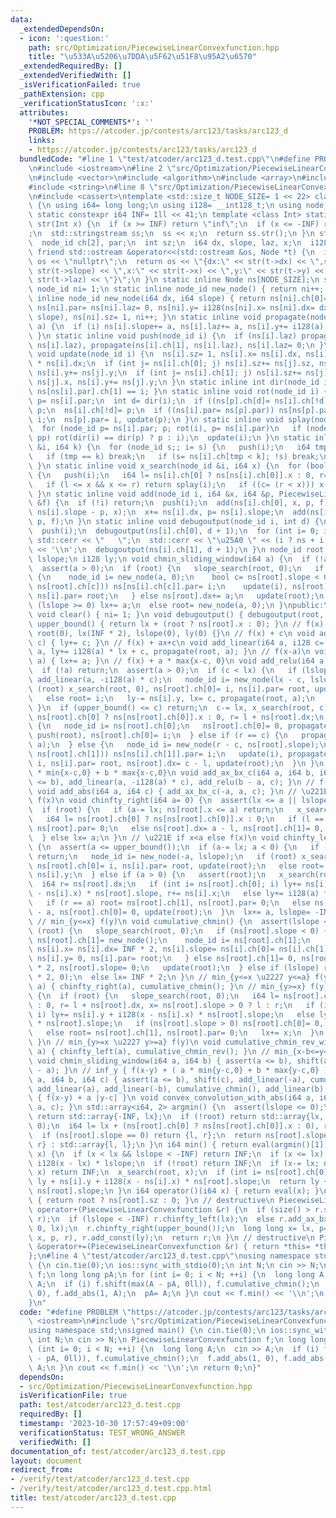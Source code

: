 ```yaml
---
data:
  _extendedDependsOn:
  - icon: ':question:'
    path: src/Optimization/PiecewiseLinearConvexfunction.hpp
    title: "\u533A\u5206\u7DDA\u5F62\u51F8\u95A2\u6570"
  _extendedRequiredBy: []
  _extendedVerifiedWith: []
  _isVerificationFailed: true
  _pathExtension: cpp
  _verificationStatusIcon: ':x:'
  attributes:
    '*NOT_SPECIAL_COMMENTS*': ''
    PROBLEM: https://atcoder.jp/contests/arc123/tasks/arc123_d
    links:
    - https://atcoder.jp/contests/arc123/tasks/arc123_d
  bundledCode: "#line 1 \"test/atcoder/arc123_d.test.cpp\"\n#define PROBLEM \"https://atcoder.jp/contests/arc123/tasks/arc123_d\"\
    \n#include <iostream>\n#line 2 \"src/Optimization/PiecewiseLinearConvexfunction.hpp\"\
    \n#include <vector>\n#include <algorithm>\n#include <array>\n#include <sstream>\n\
    #include <string>\n#line 8 \"src/Optimization/PiecewiseLinearConvexfunction.hpp\"\
    \n#include <cassert>\ntemplate <std::size_t NODE_SIZE= 1 << 22> class PiecewiseLinearConvexfunction\
    \ {\n using i64= long long;\n using i128= __int128_t;\n using node_id= int;\n\
    \ static constexpr i64 INF= 1ll << 41;\n template <class Int> static inline std::string\
    \ str(Int x) {\n  if (x >= INF) return \"inf\";\n  if (x <= -INF) return \"-inf\"\
    ;\n  std::stringstream ss;\n  ss << x;\n  return ss.str();\n }\n struct Node {\n\
    \  node_id ch[2], par;\n  int sz;\n  i64 dx, slope, laz, x;\n  i128 y;\n };\n\
    \ friend std::ostream &operator<<(std::ostream &os, Node *t) {\n  if (!t) return\
    \ os << \"nullptr\";\n  return os << \"{dx:\" << str(t->dx) << \",slope:\" <<\
    \ str(t->slope) << \",x:\" << str(t->x) << \",y:\" << str(t->y) << \",laz:\" <<\
    \ str(t->laz) << \"}\";\n }\n static inline Node ns[NODE_SIZE];\n static inline\
    \ node_id ni= 1;\n static inline node_id new_node() { return ni++; }\n static\
    \ inline node_id new_node(i64 dx, i64 slope) { return ns[ni].ch[0]= ns[ni].ch[1]=\
    \ ns[ni].par= ns[ni].laz= 0, ns[ni].y= i128(ns[ni].x= ns[ni].dx= dx) * (ns[ni].slope=\
    \ slope), ns[ni].sz= 1, ni++; }\n static inline void propagate(node_id i, i64\
    \ a) {\n  if (i) ns[i].slope+= a, ns[i].laz+= a, ns[i].y+= i128(a) * ns[i].x;\n\
    \ }\n static inline void push(node_id i) {\n  if (ns[i].laz) propagate(ns[i].ch[0],\
    \ ns[i].laz), propagate(ns[i].ch[1], ns[i].laz), ns[i].laz= 0;\n }\n static inline\
    \ void update(node_id i) {\n  ns[i].sz= 1, ns[i].x= ns[i].dx, ns[i].y= i128(ns[i].slope)\
    \ * ns[i].dx;\n  if (int j= ns[i].ch[0]; j) ns[i].sz+= ns[j].sz, ns[i].x+= ns[j].x,\
    \ ns[i].y+= ns[j].y;\n  if (int j= ns[i].ch[1]; j) ns[i].sz+= ns[j].sz, ns[i].x+=\
    \ ns[j].x, ns[i].y+= ns[j].y;\n }\n static inline int dir(node_id i) { return\
    \ ns[ns[i].par].ch[1] == i; }\n static inline void rot(node_id i) {\n  node_id\
    \ p= ns[i].par;\n  int d= dir(i);\n  if ((ns[p].ch[d]= ns[i].ch[!d])) ns[ns[p].ch[d]].par=\
    \ p;\n  ns[i].ch[!d]= p;\n  if ((ns[i].par= ns[p].par)) ns[ns[p].par].ch[dir(p)]=\
    \ i;\n  ns[p].par= i, update(p);\n }\n static inline void splay(node_id i) {\n\
    \  for (node_id p= ns[i].par; p; rot(i), p= ns[i].par)\n   if (node_id pp= ns[p].par;\
    \ pp) rot(dir(i) == dir(p) ? p : i);\n  update(i);\n }\n static inline void slope_search(node_id\
    \ &i, i64 k) {\n  for (node_id s;; i= s) {\n   push(i);\n   i64 tmp= ns[i].slope;\n\
    \   if (tmp == k) break;\n   if (s= ns[i].ch[tmp < k]; !s) break;\n  }\n  splay(i);\n\
    \ }\n static inline void x_search(node_id &i, i64 x) {\n  for (bool c;; i= ns[i].ch[c])\
    \ {\n   push(i);\n   i64 l= ns[i].ch[0] ? ns[ns[i].ch[0]].x : 0, r= l + ns[i].dx;\n\
    \   if (l <= x && x <= r) return splay(i);\n   if ((c= (r < x))) x-= r;\n  }\n\
    \ }\n static inline void add(node_id i, i64 &x, i64 &p, PiecewiseLinearConvexfunction\
    \ &f) {\n  if (!i) return;\n  push(i);\n  add(ns[i].ch[0], x, p, f);\n  f.add_ax_bx_c(0,\
    \ ns[i].slope - p, x);\n  x+= ns[i].dx, p= ns[i].slope;\n  add(ns[i].ch[1], x,\
    \ p, f);\n }\n static inline void debugoutput(node_id i, int d) {\n  if (!i) return;\n\
    \  push(i);\n  debugoutput(ns[i].ch[0], d + 1);\n  for (int i= 0; i < d; ++i)\
    \ std::cerr << \"   \";\n  std::cerr << \"\u25A0 \" << (i ? ns + i : nullptr)\
    \ << '\\n';\n  debugoutput(ns[i].ch[1], d + 1);\n }\n node_id root;\n i64 lx,\
    \ lslope;\n i128 ly;\n void chmin_sliding_window(i64 a) {\n  if (!a) return;\n\
    \  assert(a > 0);\n  if (root) {\n   slope_search(root, 0);\n   if (ns[root].slope)\
    \ {\n    node_id i= new_node(a, 0);\n    bool c= ns[root].slope < 0;\n    if ((ns[i].ch[c]=\
    \ ns[root].ch[c])) ns[ns[i].ch[c]].par= i;\n    update(i), ns[root].ch[c]= i,\
    \ ns[i].par= root;\n   } else ns[root].dx+= a;\n   update(root);\n  } else if\
    \ (lslope >= 0) lx+= a;\n  else root= new_node(a, 0);\n }\npublic:\n static inline\
    \ void clear() { ni= 1; }\n void debugoutput() { debugoutput(root, 0); }\n i64\
    \ upper_bound() { return lx + (root ? ns[root].x : 0); }\n // f(x) := 0\n PiecewiseLinearConvexfunction():\
    \ root(0), lx(INF * 2), lslope(0), ly(0) {}\n // f(x) + c\n void add_const(i128\
    \ c) { ly+= c; }\n // f(x) + ax+c\n void add_linear(i64 a, i128 c= 0) { lslope+=\
    \ a, ly+= i128(a) * lx + c, propagate(root, a); }\n // f(x-a)\n void shift(i64\
    \ a) { lx+= a; }\n // f(x) + a * max{x-c, 0}\n void add_relu(i64 a, i64 c) {\n\
    \  if (!a) return;\n  assert(a > 0);\n  if (c < lx) {\n   if (lslope < -INF) return\
    \ add_linear(a, -i128(a) * c);\n   node_id i= new_node(lx - c, lslope);\n   if\
    \ (root) x_search(root, 0), ns[root].ch[0]= i, ns[i].par= root, update(root);\n\
    \   else root= i;\n   ly-= ns[i].y, lx= c, propagate(root, a);\n   return;\n \
    \ }\n  if (upper_bound() <= c) return;\n  c-= lx, x_search(root, c);\n  i64 l=\
    \ ns[root].ch[0] ? ns[ns[root].ch[0]].x : 0, r= l + ns[root].dx;\n  if (l == c)\
    \ {\n   node_id i= ns[root].ch[0];\n   ns[root].ch[0]= 0, propagate(root, a),\
    \ push(root), ns[root].ch[0]= i;\n  } else if (r == c) {\n   propagate(ns[root].ch[1],\
    \ a);\n  } else {\n   node_id i= new_node(r - c, ns[root].slope);\n   if ((ns[i].ch[1]=\
    \ ns[root].ch[1])) ns[ns[i].ch[1]].par= i;\n   update(i), propagate(i, a), ns[root].ch[1]=\
    \ i, ns[i].par= root, ns[root].dx= c - l, update(root);\n  }\n }\n // f(x) + a\
    \ * min{x-c,0} + b * max{x-c,0}\n void add_ax_bx_c(i64 a, i64 b, i64 c) { assert(a\
    \ <= b), add_linear(a, -i128(a) * c), add_relu(b - a, c); }\n // f(x) + a * |x-c|\n\
    \ void add_abs(i64 a, i64 c) { add_ax_bx_c(-a, a, c); }\n // \u221E if x>a else\
    \ f(x)\n void chinfty_right(i64 a= 0) {\n  assert(lx <= a || lslope >= -INF);\n\
    \  if (root) {\n   if (a-= lx; ns[root].x <= a) return;\n   x_search(root, a);\n\
    \   i64 l= ns[root].ch[0] ? ns[ns[root].ch[0]].x : 0;\n   if (l == a) root= ns[root].ch[0],\
    \ ns[root].par= 0;\n   else ns[root].dx= a - l, ns[root].ch[1]= 0, update(root);\n\
    \  } else lx= a;\n }\n // \u221E if x<a else f(x)\n void chinfty_left(i64 a= 0)\
    \ {\n  assert(a <= upper_bound());\n  if (a-= lx; a < 0) {\n   if (lslope < -INF)\
    \ return;\n   node_id i= new_node(-a, lslope);\n   if (root) x_search(root, 0),\
    \ ns[root].ch[0]= i, ns[i].par= root, update(root);\n   else root= i;\n   ly-=\
    \ ns[i].y;\n  } else if (a > 0) {\n   assert(root);\n   x_search(root, a);\n \
    \  i64 r= ns[root].dx;\n   if (int i= ns[root].ch[0]; i) ly+= ns[i].y + i128(a\
    \ - ns[i].x) * ns[root].slope, r+= ns[i].x;\n   else ly+= i128(a) * ns[root].slope;\n\
    \   if (r == a) root= ns[root].ch[1], ns[root].par= 0;\n   else ns[root].dx= r\
    \ - a, ns[root].ch[0]= 0, update(root);\n  }\n  lx+= a, lslope= -INF * 2;\n }\n\
    \ // min_{y<=x} f(y)\n void cumulative_chmin() {\n  assert(lslope <= 0);\n  if\
    \ (root) {\n   slope_search(root, 0);\n   if (ns[root].slope < 0) {\n    if (!ns[root].ch[1])\
    \ ns[root].ch[1]= new_node();\n    node_id i= ns[root].ch[1];\n    ns[i].sz= 1,\
    \ ns[i].x= ns[i].dx= INF * 2, ns[i].slope= ns[i].ch[0]= ns[i].ch[1]= ns[i].laz=\
    \ ns[i].y= 0, ns[i].par= root;\n   } else ns[root].ch[1]= 0, ns[root].dx= INF\
    \ * 2, ns[root].slope= 0;\n   update(root);\n  } else if (lslope) root= new_node(INF\
    \ * 2, 0);\n  else lx= INF * 2;\n }\n // min_{y<=x \u2227 y<=a} f(y)\n void cumulative_chmin_with_condition(i64\
    \ a) { chinfty_right(a), cumulative_chmin(); }\n // min_{y>=x} f(y)\n void cumulative_chmin_rev()\
    \ {\n  if (root) {\n   slope_search(root, 0);\n   i64 l= ns[root].ch[0] ? ns[ns[root].ch[0]].x\
    \ : 0, r= l + ns[root].dx, x= ns[root].slope > 0 ? l : r;\n   if (int i= ns[root].ch[0];\
    \ i) ly+= ns[i].y + i128(x - ns[i].x) * ns[root].slope;\n   else ly+= i128(x)\
    \ * ns[root].slope;\n   if (ns[root].slope > 0) ns[root].ch[0]= 0, update(root);\n\
    \   else root= ns[root].ch[1], ns[root].par= 0;\n   lx+= x;\n  }\n  lslope= 0;\n\
    \ }\n // min_{y>=x \u2227 y>=a} f(y)\n void cumulative_chmin_rev_with_condition(i64\
    \ a) { chinfty_left(a), cumulative_chmin_rev(); }\n // min_{x-b<=y<=x-a} f(y)\n\
    \ void chmin_sliding_window(i64 a, i64 b) { assert(a <= b), shift(a), chmin_sliding_window(b\
    \ - a); }\n // inf_y { f(x-y) + ( a * min{y-c,0} + b * max{y-c,0} ) }\n void convex_convolution_with_ax_bx_c(i64\
    \ a, i64 b, i64 c) { assert(a <= b), shift(c), add_linear(-a), cumulative_chmin_rev(),\
    \ add_linear(a), add_linear(-b), cumulative_chmin(), add_linear(b); }\n // inf_y\
    \ { f(x-y) + a |y-c| }\n void convex_convolution_with_abs(i64 a, i64 c) { convex_convolution_with_ax_bx_c(-a,\
    \ a, c); }\n std::array<i64, 2> argmin() {\n  assert(lslope <= 0);\n  if (!lslope)\
    \ return std::array{-INF, lx};\n  if (!root) return std::array{lx, lx};\n  slope_search(root,\
    \ 0);\n  i64 l= lx + (ns[root].ch[0] ? ns[ns[root].ch[0]].x : 0), r= l + ns[root].dx;\n\
    \  if (ns[root].slope == 0) return {l, r};\n  return ns[root].slope < 0 ? std::array{r,\
    \ r} : std::array{l, l};\n }\n i64 min() { return eval(argmin()[1]); }\n i64 eval(i64\
    \ x) {\n  if (x < lx && lslope < -INF) return INF;\n  if (x <= lx) return ly +\
    \ i128(x - lx) * lslope;\n  if (!root) return INF;\n  if (x-= lx; ns[root].x <\
    \ x) return INF;\n  x_search(root, x);\n  if (int i= ns[root].ch[0]; i) return\
    \ ly + ns[i].y + i128(x - ns[i].x) * ns[root].slope;\n  return ly + i128(x) *\
    \ ns[root].slope;\n }\n i64 operator()(i64 x) { return eval(x); }\n int size()\
    \ { return root ? ns[root].sz : 0; }\n // destructive\n PiecewiseLinearConvexfunction\
    \ operator+(PiecewiseLinearConvexfunction &r) {\n  if (size() > r.size()) std::swap(*this,\
    \ r);\n  if (lslope < -INF) r.chinfty_left(lx);\n  else r.add_ax_bx_c(lslope,\
    \ 0, lx);\n  r.chinfty_right(upper_bound());\n  long long x= lx, p= 0;\n  add(root,\
    \ x, p, r), r.add_const(ly);\n  return r;\n }\n // destructive\n PiecewiseLinearConvexfunction\
    \ &operator+=(PiecewiseLinearConvexfunction &r) { return *this= *this + r; }\n\
    };\n#line 4 \"test/atcoder/arc123_d.test.cpp\"\nusing namespace std;\nsigned main()\
    \ {\n cin.tie(0);\n ios::sync_with_stdio(0);\n int N;\n cin >> N;\n PiecewiseLinearConvexfunction\
    \ f;\n long long pA;\n for (int i= 0; i < N; ++i) {\n  long long A;\n  cin >>\
    \ A;\n  if (i) f.shift(max(A - pA, 0ll)), f.cumulative_chmin();\n  f.add_abs(1,\
    \ 0), f.add_abs(1, A);\n  pA= A;\n }\n cout << f.min() << '\\n';\n return 0;\n\
    }\n"
  code: "#define PROBLEM \"https://atcoder.jp/contests/arc123/tasks/arc123_d\"\n#include\
    \ <iostream>\n#include \"src/Optimization/PiecewiseLinearConvexfunction.hpp\"\n\
    using namespace std;\nsigned main() {\n cin.tie(0);\n ios::sync_with_stdio(0);\n\
    \ int N;\n cin >> N;\n PiecewiseLinearConvexfunction f;\n long long pA;\n for\
    \ (int i= 0; i < N; ++i) {\n  long long A;\n  cin >> A;\n  if (i) f.shift(max(A\
    \ - pA, 0ll)), f.cumulative_chmin();\n  f.add_abs(1, 0), f.add_abs(1, A);\n  pA=\
    \ A;\n }\n cout << f.min() << '\\n';\n return 0;\n}"
  dependsOn:
  - src/Optimization/PiecewiseLinearConvexfunction.hpp
  isVerificationFile: true
  path: test/atcoder/arc123_d.test.cpp
  requiredBy: []
  timestamp: '2023-10-30 17:57:49+09:00'
  verificationStatus: TEST_WRONG_ANSWER
  verifiedWith: []
documentation_of: test/atcoder/arc123_d.test.cpp
layout: document
redirect_from:
- /verify/test/atcoder/arc123_d.test.cpp
- /verify/test/atcoder/arc123_d.test.cpp.html
title: test/atcoder/arc123_d.test.cpp
---
```

